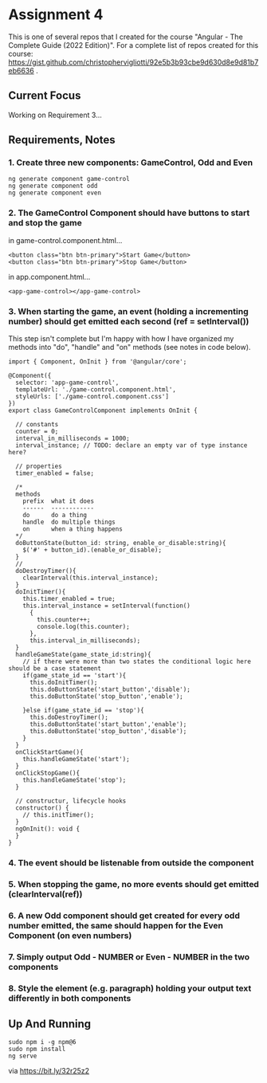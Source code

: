 # Assignment 4

This is one of several repos that I created for the course "Angular - The Complete Guide (2022 Edition)". For a complete list of repos created for this course: https://gist.github.com/christophervigliotti/92e5b3b93cbe9d630d8e9d81b7eb6636 .

## Current Focus

Working on Requirement 3...

## Requirements, Notes

### 1. Create three new components: GameControl, Odd and Even

```
ng generate component game-control
ng generate component odd
ng generate component even
```

### 2. The GameControl Component should have buttons to start and stop the game

in game-control.component.html...
```
<button class="btn btn-primary">Start Game</button>
<button class="btn btn-primary">Stop Game</button>
```

in app.component.html...
```
<app-game-control></app-game-control>
```

### 3. When starting the game, an event (holding a incrementing number) should get emitted each second (ref = setInterval())

This step isn't complete but I'm happy with how I have organized my methods into "do", "handle" and "on" methods (see notes in code below).

```
import { Component, OnInit } from '@angular/core';

@Component({
  selector: 'app-game-control',
  templateUrl: './game-control.component.html',
  styleUrls: ['./game-control.component.css']
})
export class GameControlComponent implements OnInit {

  // constants
  counter = 0;
  interval_in_milliseconds = 1000;
  interval_instance; // TODO: declare an empty var of type instance here?

  // properties
  timer_enabled = false;

  /* 
  methods 
    prefix  what it does
    ------  ------------
    do      do a thing
    handle  do multiple things
    on      when a thing happens
  */
  doButtonState(button_id: string, enable_or_disable:string){
    $('#' + button_id).(enable_or_disable);    
  }
  // 
  doDestroyTimer(){
    clearInterval(this.interval_instance);
  }
  doInitTimer(){
    this.timer_enabled = true;
    this.interval_instance = setInterval(function()
      { 
        this.counter++;
        console.log(this.counter);
      }, 
      this.interval_in_milliseconds);
  }
  handleGameState(game_state_id:string){
    // if there were more than two states the conditional logic here should be a case statement
    if(game_state_id == 'start'){
      this.doInitTimer();
      this.doButtonState('start_button','disable');
      this.doButtonState('stop_button','enable');

    }else if(game_state_id == 'stop'){
      this.doDestroyTimer();
      this.doButtonState('start_button','enable');
      this.doButtonState('stop_button','disable');
    }
  }
  onClickStartGame(){
    this.handleGameState('start');
  }
  onClickStopGame(){
    this.handleGameState('stop');
  }

  // constructur, lifecycle hooks
  constructor() {
    // this.initTimer();
  }
  ngOnInit(): void {
  }
}
```

### 4. The event should be listenable from outside the component

### 5. When stopping the game, no more events should get emitted (clearInterval(ref))

### 6. A new Odd component should get created for every odd number emitted, the same should happen for the Even Component (on even numbers)

### 7. Simply output Odd - NUMBER or Even - NUMBER in the two components

### 8. Style the element (e.g. paragraph) holding your output text differently in both components

## Up And Running
```
sudo npm i -g npm@6
sudo npm install
ng serve
```
via https://bit.ly/32r25z2